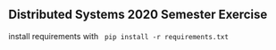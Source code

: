 ## Distributed Systems 2020 Semester Exercise 

install requirements with ` pip install -r requirements.txt`
